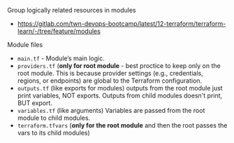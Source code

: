 Group logically related resources in modules

- https://gitlab.com/twn-devops-bootcamp/latest/12-terraform/terraform-learn/-/tree/feature/modules

Module files
- `main.tf` - Module’s main logic.
- `providers.tf` (**only for root module** - best proctice to keep only on the root module. This is because provider settings (e.g., credentials, regions, or endpoints) are global to the Terraform configuration.
- `outputs.tf` (like exports for modules) outputs from the root module just print variables, NOT exports.  Outputs from child modules doesn't print, BUT export.
- `variables.tf` (like arguments) Variables are passed from the root module to child modules.
- `terraform.tfvars` (**only for the root module** and then the root passes the vars to its child modules)
